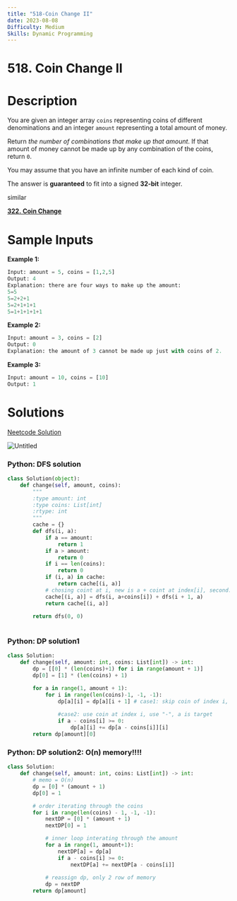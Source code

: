 ```yaml
---
title: "518-Coin Change II"
date: 2023-08-08
Difficulty: Medium
Skills: Dynamic Programming
---
```

# 518. Coin Change II


# Description

You are given an integer array `coins` representing coins of different denominations and an integer `amount` representing a total amount of money.

Return *the number of combinations that make up that amount*. If that amount of money cannot be made up by any combination of the coins, return `0`.

You may assume that you have an infinite number of each kind of coin.

The answer is **guaranteed** to fit into a signed **32-bit** integer.

similar 

[**322. Coin Change**](https://www.notion.so/322-Coin-Change-2ae7329b46454933836ae0950229be3a?pvs=21)

# Sample Inputs

**Example 1:**

```python
Input: amount = 5, coins = [1,2,5]
Output: 4
Explanation: there are four ways to make up the amount:
5=5
5=2+2+1
5=2+1+1+1
5=1+1+1+1+1
```

**Example 2:**

```python
Input: amount = 3, coins = [2]
Output: 0
Explanation: the amount of 3 cannot be made up just with coins of 2.
```

**Example 3:**

```python
Input: amount = 10, coins = [10]
Output: 1
```

# Solutions

[Neetcode Solution](https://www.youtube.com/watch?v=Mjy4hd2xgrs)

![Untitled](518%20Coin%20Change%20II%20f81b8f44f67f412ea9835b9353b80139/Untitled.png)

### Python: DFS solution

```python
class Solution(object):
    def change(self, amount, coins):
        """
        :type amount: int
        :type coins: List[int]
        :rtype: int
        """
        cache = {}
        def dfs(i, a):
            if a == amount: 
                return 1
            if a > amount: 
                return 0
            if i == len(coins): 
                return 0
            if (i, a) in cache: 
                return cache[(i, a)]
            # chosing coint at i, new is a + coint at index[i], second: skip coint at index i, but incrementing index
            cache[(i, a)] = dfs(i, a+coins[i]) + dfs(i + 1, a)
            return cache[(i, a)]
        
        return dfs(0, 0)
        
```

### Python: DP solution1

```python
class Solution:
    def change(self, amount: int, coins: List[int]) -> int:
        dp = [[0] * (len(coins)+1) for i in range(amount + 1)]
        dp[0] = [1] * (len(coins) + 1)

        for a in range(1, amount + 1):
            for i in range(len(coins)-1, -1, -1):
                dp[a][i] = dp[a][i + 1] # case1: skip coin of index i, passing i+1
                
                #case2: use coin at index i, use "-", a is target
                if a - coins[i] >= 0: 
                    dp[a][i] += dp[a - coins[i]][i]
        return dp[amount][0]
```

### Python: DP solution2: O(n) memory!!!!

```python
class Solution:
    def change(self, amount: int, coins: List[int]) -> int:
        # memo = O(n)
        dp = [0] * (amount + 1)
        dp[0] = 1

        # order iterating through the coins
        for i in range(len(coins) - 1, -1, -1):
            nextDP = [0] * (amount + 1)
            nextDP[0] = 1

            # inner loop interating through the amount
            for a in range(1, amount+1):
                nextDP[a] = dp[a]
                if a - coins[i] >= 0:
                    nextDP[a] += nextDP[a - coins[i]]
                    
            # reassign dp, only 2 row of memory
            dp = nextDP
        return dp[amount]
```
